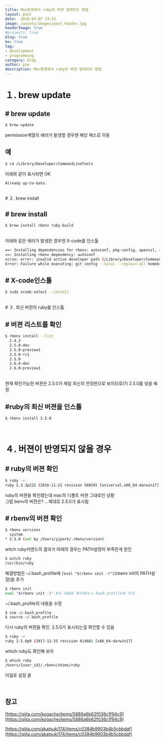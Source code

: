 ```yaml
---
title: Mac환경에서 ruby의 버젼 업데이트 방법
layout: post
date:  2018-03-07 13:33
image: /assets/images/post_header.jpg
headerImage: true
#projects: true
blog: true
ko: true
tag:
- development
- programming
category: blog
author: pie
description: Mac환경에서 ruby의 버젼 업데이트 방법
---
```


# １. brew update
## # brew update
```sh
$ brew update
```
permission계열의 에러가 발생할 경우엔 해당 패스로 이동

## 예
```sh
$ cd /Library/Developer/CommandLineTools
```

아래와 같이 표시되면 OK
```sh
Already up-to-date.
```
<br>
# ２. brew install

## # brew install
```sh
$ brew install rbenv ruby-build
```
<br>
아래와 같은 에러가 발생한 경우엔 X-code를 인스톨

```sh
==> Installing dependencies for rbenv: autoconf, pkg-config, openssl, ruby-build
==> Installing rbenv dependency: autoconf
xcrun: error: invalid active developer path (/Library/Developer/CommandLineTools), missing xcrun at: /Library/Developer/CommandLineTools/usr/bin/xcrun
Error: Failure while executing: git config --local --replace-all homebrew.private true
```

## # X-code인스톨
```sh
$ sudo xcode-select --install
```
<br>
# ３. 최신 버젼의 ruby를 인스톨

## # 버젼 리스트를 확인
```sh
$ rbenv install --list
  2.4.3
  2.5.0-dev
  2.5.0-preview1
  2.5.0-rc1
  2.5.0
  2.6.0-dev
  2.6.0-preview1
```
<br>
현재 확인가능한 버젼은 2.5.0가 제일 최신의 안정판으로 보이므로(?) 2.5.0를 넣을 예정

## #ruby의 최신 버젼을 인스톨
```sh
$ rbenv install 2.5.0
```
<br>

# ４. 버젼이 반영되지 않을 경우

## # ruby의 버젼 확인
```sh
$ ruby -v
ruby 2.3.3p222 (2016-11-21 revision 56859) [universal.x86_64-darwin17]
```
ruby의 버젼을 확인했는데 mac의 디폴트 버젼 그대로인 상황
<br>
그럼 benv의 버젼은? ...제대로 2.5.0가 표시됨

## # rbenv의 버젼 확인
```sh
$ rbenv versions
  system
* 2.5.0 (set by /Users/yjpark/.rbenv/version)
```

witch ruby커맨드의 결과가 아래의 경우는 PATH설정이 부족한게 원인

```sh
$ witch ruby
/usr/bin/ruby
```

해결방법은 ~/.bash_profile에 ```[eval "$(rbenv init -)"]```(rbenv init의 PATH설정)을 추가
```sh
$ rbenv init
eval "$(rbenv init -)" #이 내용을 복사해서~/.bash_profile에 추가
```

~/.bash_profile의 내용을 수정
```sh
$ vim ~/.bash_profile
$ source ~/.bash_profile
```

다시 ruby의 버젼을 확인. 2.5.0가 표시되는걸 확인할 수 있음
```sh
$ ruby -v
ruby 2.5.0p0 (2017-12-25 revision 61468) [x86_64-darwin17]
```

which ruby도 확인해 보자
```sh
$ which ruby
/Users/{user_id}/.rbenv/shims/ruby
```

이걸로 설정 끝

<br>

## 참고

[https://qiita.com/kogache/items/5886a6b62f036c1f94c9](https://qiita.com/kogache/items/5886a6b62f036c1f94c9)

[https://qiita.com/akatsuki174/items/c0384b9903b4b5cbbdaf](https://qiita.com/akatsuki174/items/c0384b9903b4b5cbbdaf)


